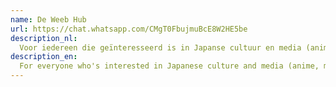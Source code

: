 ```yaml
---
name: De Weeb Hub
url: https://chat.whatsapp.com/CMgT0FbujmuBcE8W2HE5be
description_nl:
  Voor iedereen die geïnteresseerd is in Japanse cultuur en media (anime, manga, etc)
description_en:
  For everyone who's interested in Japanese culture and media (anime, manga, etc)
---
```

